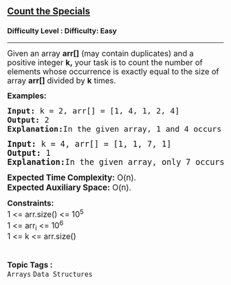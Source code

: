 <h2><a href="https://www.geeksforgeeks.org/problems/count-the-specials/1?page=1&category=Arrays&status=unsolved,attempted&sortBy=accuracy">Count the Specials</a></h2><h3>Difficulty Level : Difficulty: Easy</h3><hr><div class="problems_problem_content__Xm_eO"><p><span style="font-size: 18px;">Given an array <strong>arr[]</strong> (may contain duplicates) and a positive integer <strong>k,</strong> your task is to count the number of elements whose occurrence is exactly equal to the size of array <strong>arr[]</strong> divided by <strong>k</strong> times.</span></p>
<p><span style="font-size: 18px;"><strong>Examples:</strong></span></p>
<pre><span style="font-size: 18px;"><strong>Input: </strong>k = 2, arr[] = [1, 4, 1, 2, 4]
<strong>Output: </strong>2
<strong>Explanation:</strong>In the given array, 1 and 4 occurs floor(5/2) = 2 times.So count is 2.<br></span></pre>
<pre><span style="font-size: 14pt;"><strong>Input: </strong>k = 4, arr[] = [1, 1, 7, 1]
<strong>Output: </strong>1
<strong>Explanation:</strong>In the given array, only 7 occurs floor(4/4) = 1 times.So count is 1.</span></pre>
<p><span style="font-size: 14pt;"><strong style="font-family: -apple-system, BlinkMacSystemFont, 'Segoe UI', Roboto, Oxygen, Ubuntu, Cantarell, 'Open Sans', 'Helvetica Neue', sans-serif; white-space: normal;">Expected Time Complexity:</strong><span style="font-family: -apple-system, BlinkMacSystemFont, 'Segoe UI', Roboto, Oxygen, Ubuntu, Cantarell, 'Open Sans', 'Helvetica Neue', sans-serif; white-space: normal;"> O(n).&nbsp;<br></span><strong style="font-family: -apple-system, BlinkMacSystemFont, 'Segoe UI', Roboto, Oxygen, Ubuntu, Cantarell, 'Open Sans', 'Helvetica Neue', sans-serif; white-space: normal;">Expected Auxiliary Space:</strong><span style="font-family: -apple-system, BlinkMacSystemFont, 'Segoe UI', Roboto, Oxygen, Ubuntu, Cantarell, 'Open Sans', 'Helvetica Neue', sans-serif; white-space: normal;"> O(n).</span></span></p>
<p><span style="font-size: 18px;"><strong>Constraints:</strong><br>1 &lt;= arr.size() &lt;= 10<sup>5</sup><br>1 &lt;= arr<sub>i</sub> &lt;= 10<sup>6</sup><br>1 &lt;= k &lt;= arr.size()</span></p></div><br><p><span style=font-size:18px><strong>Topic Tags : </strong><br><code>Arrays</code>&nbsp;<code>Data Structures</code>&nbsp;